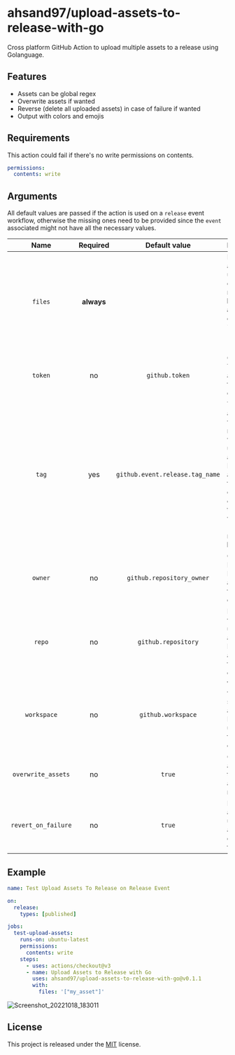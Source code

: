 # ahsand97/upload-assets-to-release-with-go
Cross platform GitHub Action to upload multiple assets to a release using Golanguage.

## Features
- Assets can be global regex
- Overwrite assets if wanted
- Reverse (delete all uploaded assets) in case of failure if wanted
- Output with colors and emojis

## Requirements
This action could fail if there's no write permissions on contents.

```yml
permissions:
  contents: write
```

## Arguments
All default values are passed if the action is used on a `release` event workflow, otherwise the missing ones need to be provided since the `event` associated might not have all the necessary values.

|Name|Required|Default value|Description|
|:---:|:---:|:---:|:---|
|`files`|**always**||Paths of the assets to be uploaded, it can be glob regex. **It must be a string array**. For example: `files: '["my_asset", "*.py", "dist/*"]'`|
|`token`|no|`github.token`|GitHub Acess Token. Picked automatically from `github` context.|
|`tag`|yes|`github.event.release.tag_name`|Tag associated with the release where to upload the assets. Picked automatically from `github` context if the `event` that triggered the workflow is `release`, if not, **it must be provided**.|
|`owner`|no|`github.repository_owner`|Owner of Respository. Picked automatically from `github` context.|
|`repo`|no|`github.repository`|Repository where to upload assets. Picked automatically from `github` context.|
|`workspace`|no|`github.workspace`|Workspace where to search the assets. Picked utomatically from `github` context.|
|`overwrite_assets`|no|`true`|Overwrite assets if they're already in the release.|
|`revert_on_failure`|no|`true`|Revert (delete all already uploaded assets) in case of failure.|

## Example
```yml
name: Test Upload Assets To Release on Release Event

on:
  release:
    types: [published]

jobs:
  test-upload-assets:
    runs-on: ubuntu-latest
    permissions:
      contents: write
    steps:
      - uses: actions/checkout@v3
      - name: Upload Assets to Release with Go
        uses: ahsand97/upload-assets-to-release-with-go@v0.1.1
        with:
          files: '["my_asset"]'
```
![Screenshot_20221018_183011](https://user-images.githubusercontent.com/32344641/196568443-bad71ef6-22e1-4837-91fe-503bc3a1e9b5.png)

## License
This project is released under the [MIT](https://github.com/ahsand97/upload-assets-to-release-with-go/blob/main/LICENSE) license.
